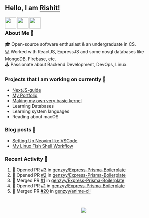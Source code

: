 ## Hello, I am [Rishit!](https://portfolio-genzyy.vercel.app/)

<a href="https://www.linkedin.com/in/rishit-pandey/" target="_blank">
    <img align="left" width="36px" src="https://img.icons8.com/fluency/48/000000/linkedin.png"/>
</a>

<a href="mailto:rishpandey8097@gmail.com" target="_blank">
    <img align="left" width="36px" src="https://img.icons8.com/plasticine/48/000000/gmail-new.png"/>
</a>

<a href="https://drive.google.com/file/d/1qCkZMKmikRYXOyqVC-taDFac7ZNDlGWe/view?usp=sharing" target="_blank">
    <img align="left" width="36px" src="https://img.icons8.com/external-itim2101-lineal-color-itim2101/64/000000/external-resume-human-resources-itim2101-lineal-color-itim2101.png"/>
</a>

<br />

### About Me 🚀

🎓 Open-source software enthusiast & an undergraduate in CS. <br />
💻 Worked with ReactJS, ExpressJS and some nosql databases like MongoDB, Firebase, etc. <br />
🕹️ Passionate about Backend Development, DevOps, Linux. <br />

### Projects that I am working on currently 🚧

- [NextJS-guide](https://github.com/genzyy/NextJS-guide)
- [My Portfolio](https://github.com/genzyy/next-portfolio)
- [Making my own very basic kernel](https://github.com/genzyy/rust_os)
- Learning Databases
- Learning system languages
- Reading about macOS

### Blog posts 📗

<!-- BLOG-POST-LIST:START -->
- [Setting Up Neovim like VSCode](https://dev.to/rishitpandey/setting-up-neovim-like-vscode-j8h)
- [My Linux Fish Shell Workflow](https://dev.to/rishitpandey/my-linux-fish-shell-workflow-28lk)
<!-- BLOG-POST-LIST:END -->

### Recent Activity 👀

<!--START_SECTION:activity-->
1. 💪 Opened PR [#3](https://github.com/genzyy/Express-Prisma-Boilerplate/pull/3) in [genzyy/Express-Prisma-Boilerplate](https://github.com/genzyy/Express-Prisma-Boilerplate)
2. 💪 Opened PR [#2](https://github.com/genzyy/Express-Prisma-Boilerplate/pull/2) in [genzyy/Express-Prisma-Boilerplate](https://github.com/genzyy/Express-Prisma-Boilerplate)
3. 🎉 Merged PR [#1](https://github.com/genzyy/Express-Prisma-Boilerplate/pull/1) in [genzyy/Express-Prisma-Boilerplate](https://github.com/genzyy/Express-Prisma-Boilerplate)
4. 💪 Opened PR [#1](https://github.com/genzyy/Express-Prisma-Boilerplate/pull/1) in [genzyy/Express-Prisma-Boilerplate](https://github.com/genzyy/Express-Prisma-Boilerplate)
5. 🎉 Merged PR [#20](https://github.com/genzyy/anime-cli/pull/20) in [genzyy/anime-cli](https://github.com/genzyy/anime-cli)
<!--END_SECTION:activity-->
<br />

<p align="center">
  <img src="https://github-readme-stats.vercel.app/api?username=genzyy&show_icons=true&theme=radical&count_private=true&line_height=27">
</p>
